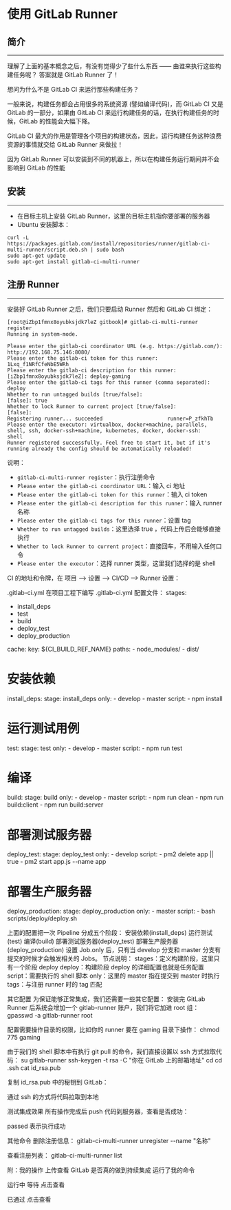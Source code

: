 # **使用 GitLab Runner**

## **简介**
---

理解了上面的基本概念之后，有没有觉得少了些什么东西 —— 由谁来执行这些构建任务呢？ 答案就是 GitLab Runner 了！

想问为什么不是 GitLab CI 来运行那些构建任务？

一般来说，构建任务都会占用很多的系统资源 (譬如编译代码)，而 GitLab CI 又是 GitLab 的一部分，如果由 GitLab CI 来运行构建任务的话，在执行构建任务的时候，GitLab 的性能会大幅下降。

GitLab CI 最大的作用是管理各个项目的构建状态，因此，运行构建任务这种浪费资源的事情就交给 GitLab Runner 来做拉！
 
因为 GitLab Runner 可以安装到不同的机器上，所以在构建任务运行期间并不会影响到 GitLab 的性能

## **安装**
---

- 在目标主机上安装 GitLab Runner，这里的目标主机指你要部署的服务器
- Ubuntu 安装脚本：

```
curl -L https://packages.gitlab.com/install/repositories/runner/gitlab-ci-multi-runner/script.deb.sh | sudo bash
sudo apt-get update
sudo apt-get install gitlab-ci-multi-runner
```

## **注册 Runner**
---

安装好 GitLab Runner 之后，我们只要启动 Runner 然后和 GitLab CI 绑定：

```
[root@iZbp1fmnx8oyubksjdk7leZ gitbook]# gitlab-ci-multi-runner register
Running in system-mode.                            
                                                   
Please enter the gitlab-ci coordinator URL (e.g. https://gitlab.com/):
http://192.168.75.146:8080/
Please enter the gitlab-ci token for this runner:
1Lxq_f1NRfCfeNbE5WRh
Please enter the gitlab-ci description for this runner:
[iZbp1fmnx8oyubksjdk7leZ]: deploy-gaming
Please enter the gitlab-ci tags for this runner (comma separated):
deploy
Whether to run untagged builds [true/false]:
[false]: true
Whether to lock Runner to current project [true/false]:
[false]: 
Registering runner... succeeded                     runner=P_zfkhTb
Please enter the executor: virtualbox, docker+machine, parallels, shell, ssh, docker-ssh+machine, kubernetes, docker, docker-ssh:
shell
Runner registered successfully. Feel free to start it, but if it's running already the config should be automatically reloaded! 
```
说明：
- `gitlab-ci-multi-runner register`：执行注册命令
- `Please enter the gitlab-ci coordinator URL`：输入 ci 地址
- `Please enter the gitlab-ci token for this runner`：输入 ci token
- `Please enter the gitlab-ci description for this runner`：输入 runner 名称
- `Please enter the gitlab-ci tags for this runner`：设置 tag
- `Whether to run untagged builds`：这里选择 true ，代码上传后会能够直接执行
- `Whether to lock Runner to current project`：直接回车，不用输入任何口令
- `Please enter the executor`：选择 runner 类型，这里我们选择的是 shell

CI 的地址和令牌，在 项目 --> 设置 --> CI/CD --> Runner 设置：

.gitlab-ci.yml
在项目工程下编写 .gitlab-ci.yml 配置文件：
stages:
  - install_deps
  - test
  - build
  - deploy_test
  - deploy_production

cache:
  key: ${CI_BUILD_REF_NAME}
  paths:
    - node_modules/
    - dist/

# 安装依赖
install_deps:
  stage: install_deps
  only:
    - develop
    - master
  script:
    - npm install

# 运行测试用例
test:
  stage: test
  only:
    - develop
    - master
  script:
    - npm run test

# 编译
build:
  stage: build
  only:
    - develop
    - master
  script:
    - npm run clean
    - npm run build:client
    - npm run build:server

# 部署测试服务器
deploy_test:
  stage: deploy_test
  only:
    - develop
  script:
    - pm2 delete app || true
    - pm2 start app.js --name app

# 部署生产服务器
deploy_production:
  stage: deploy_production
  only:
    - master
  script:
    - bash scripts/deploy/deploy.sh

上面的配置把一次 Pipeline 分成五个阶段：
安装依赖(install_deps)
运行测试(test)
编译(build)
部署测试服务器(deploy_test)
部署生产服务器(deploy_production)
设置 Job.only 后，只有当 develop 分支和 master 分支有提交的时候才会触发相关的 Jobs。
节点说明：
stages：定义构建阶段，这里只有一个阶段 deploy
deploy：构建阶段 deploy 的详细配置也就是任务配置
script：需要执行的 shell 脚本
only：这里的 master 指在提交到 master 时执行
tags：与注册 runner 时的 tag 匹配

其它配置
为保证能够正常集成，我们还需要一些其它配置：
安装完 GitLab Runner 后系统会增加一个 gitlab-runner 账户，我们将它加进 root 组：
gpasswd -a gitlab-runner root

配置需要操作目录的权限，比如你的 runner 要在 gaming 目录下操作：
chmod 775 gaming

由于我们的 shell 脚本中有执行 git pull 的命令，我们直接设置以 ssh 方式拉取代码：
su gitlab-runner
ssh-keygen -t rsa -C "你在 GitLab 上的邮箱地址"
cd 
cd .ssh
cat id_rsa.pub

复制 id_rsa.pub 中的秘钥到 GitLab：

通过 ssh 的方式将代码拉取到本地

测试集成效果
所有操作完成后 push 代码到服务器，查看是否成功：

passed 表示执行成功

其他命令
删除注册信息：
gitlab-ci-multi-runner unregister --name "名称"

查看注册列表：
gitlab-ci-multi-runner list


附：我的操作
上传查看 GitLab 是否真的做到持续集成 运行了我的命令

运行中 等待 点击查看

已通过 点击查看



